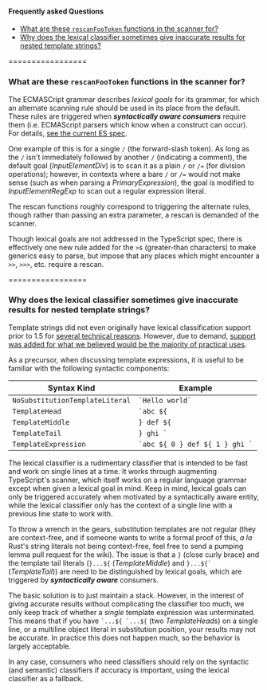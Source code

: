 #### Frequently asked Questions
* [What are these `rescanFooToken` functions in the scanner for?](#what-are-these-rescanfootoken-functions-in-the-scanner-for)
* [Why does the lexical classifier sometimes give inaccurate results for nested template strings?](#why-does-the-lexical-classifier-sometimes-give-inaccurate-results-for-nested-template-strings)

=================

### What are these `rescanFooToken` functions in the scanner for?

The ECMASCript grammar describes *lexical goals* for its grammar, for which an alternate scanning rule should be used in its place from the default. These rules are triggered when ***syntactically aware consumers*** require them (i.e. ECMAScript parsers which know when a construct can occur). For details, [see the current ES spec](https://tc39.github.io/ecma262/#sec-ecmascript-language-lexical-grammar).

One example of this is for a single `/` (the forward-slash token). As long as the `/` isn't immediately followed by another `/` (indicating a comment), the default goal (*InputElementDiv*)  is to scan it as a plain `/` or `/=` (for division operations); however, in contexts where a bare `/` or `/=` would not make sense (such as when parsing a *PrimaryExpression*), the goal is modified to *InputElementRegExp* to scan out a regular expression literal.

The rescan functions roughly correspond to triggering the alternate rules, though rather than passing an extra parameter, a rescan is demanded of the scanner.

Though lexical goals are not addressed in the TypeScript spec, there is effectively one new rule added for the `>`s (greater-than characters) to make generics easy to parse, but impose that any places which might encounter a `>>`, `>>>`, etc. require a rescan.

=================

### Why does the lexical classifier sometimes give inaccurate results for nested template strings?

Template strings did not even originally have lexical classification support prior to 1.5 for [several technical reasons](https://github.com/Microsoft/TypeScript/issues/1477#issuecomment-66907946). However, due to demand, [support was added for what we believed would be the majority of practical uses](https://github.com/Microsoft/TypeScript/pull/2026).

As a precursor, when discussing template expressions, it is useful to be familiar with the following syntactic components:

Syntax Kind | Example
------|------------
`NoSubstitutionTemplateLiteral` | `` `Hello world` ``
`TemplateHead` | `` `abc ${ ``
`TemplateMiddle` | `} def ${ `
`TemplateTail`   | `` } ghi ` `` 
`TemplateExpression` | `` `abc ${ 0 } def ${ 1 } ghi ` ``

The lexical classifier is a rudimentary classifier that is intended to be fast and work on single lines at a time. It works through augmenting TypeScript's scanner, which itself works on a regular language grammar except when given a lexical goal in mind. Keep in mind, lexical goals can only be triggered accurately when motivated by a syntactically aware entity, while the lexical classifier only has the context of a single line with a previous line state to work with.

To throw a wrench in the gears, substitution templates are not regular (they are context-free, and if someone wants to write a formal proof of this, *a la* Rust's string literals not being context-free, feel free to send a pumping lemma pull request for the wiki). The issue is that a `}` (close curly brace) and the template tail literals (`}...${` (*TemplateMiddle*) and ``}...${` `` (*TemplateTail*)) are need to be distinguished by lexical goals, which are triggered by ***syntactically aware*** consumers.

The basic solution is to just maintain a stack. However, in the interest of giving accurate results without complicating the classifier too much, we only keep track of whether a *single* template expression was unterminated. This means that if you have `` `...${ `...${ `` (two *TemplateHead*s) on a single line, or a multiline object literal in substitution position, your results may not be accurate. In practice this does not happen much, so the behavior is largely acceptable.

In any case, consumers who need classifiers should rely on the syntactic (and semantic) classifiers if accuracy is important, using the lexical classifier as a fallback.
